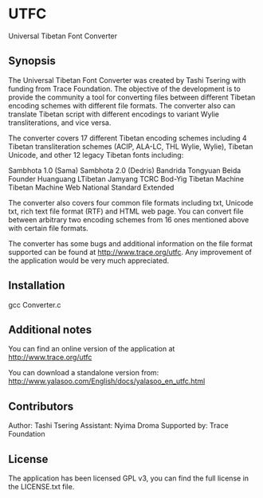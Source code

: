 UTFC
====

Universal Tibetan Font Converter


## Synopsis

The Universal Tibetan Font Converter was created by Tashi Tsering with funding from Trace Foundation. The objective of the development is to provide the community a tool for converting files between different Tibetan encoding schemes with different file formats. The converter also can translate Tibetan script with different encodings to variant Wylie transliterations, and vice versa.

The converter covers 17 different Tibetan encoding schemes including 4 Tibetan transliteration schemes (ACIP, ALA-LC, THL Wylie, Wylie), Tibetan Unicode, and other 12 legacy Tibetan fonts including:

Sambhota 1.0 (Sama)
Sambhota 2.0 (Dedris)
Bandrida
Tongyuan
Beida Founder
Huanguang
LTibetan
Jamyang
TCRC Bod-Yig
Tibetan Machine
Tibetan Machine Web
National Standard Extended

The converter also covers four common file formats including txt, Unicode txt, rich text file format (RTF) and HTML web page. You can convert file between arbitrary two encoding schemes from 16 ones mentioned above with certain file formats.

The converter has some bugs and additional information on the file format supported can be found at http://www.trace.org/utfc. Any improvement of the application would be very much appreciated.

## Installation

gcc Converter.c

## Additional notes

You can find an online version of the application at http://www.trace.org/utfc

You can download a standalone version from: http://www.yalasoo.com/English/docs/yalasoo_en_utfc.html

## Contributors

Author: Tashi Tsering
Assistant: Nyima Droma
Supported by: Trace Foundation

## License

The application has been licensed GPL v3, you can find the full license in the LICENSE.txt file.